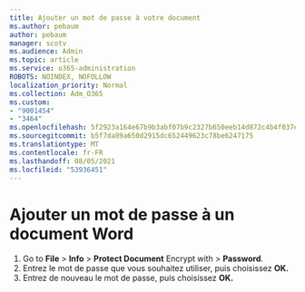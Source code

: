 ```yaml
---
title: Ajouter un mot de passe à votre document
ms.author: pebaum
author: pebaum
manager: scotv
ms.audience: Admin
ms.topic: article
ms.service: o365-administration
ROBOTS: NOINDEX, NOFOLLOW
localization_priority: Normal
ms.collection: Adm_O365
ms.custom:
- "9001454"
- "3464"
ms.openlocfilehash: 5f2923a164e67b9b3abf07b9c2327b650eeb14d872c4b4f037e0c82a209c5728
ms.sourcegitcommit: b5f7da89a650d2915dc652449623c78be6247175
ms.translationtype: MT
ms.contentlocale: fr-FR
ms.lasthandoff: 08/05/2021
ms.locfileid: "53936451"
---
```

# <a name="add-a-password-to-a-word-document"></a>Ajouter un mot de passe à un document Word

1. Go to **File**  >  **Info**  >  **Protect Document** Encrypt with  >  **Password**.
2. Entrez le mot de passe que vous souhaitez utiliser, puis choisissez **OK.**
3. Entrez de nouveau le mot de passe, puis choisissez **OK.**